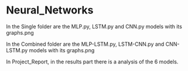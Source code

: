 # Neural_Networks
In the Single folder are the MLP.py, LSTM.py and CNN.py models with its graphs.png


In the Combined folder are the MLP-LSTM.py, LSTM-CNN.py and CNN-LSTM.py models with its graphs.png


In Project_Report, in the results part there is a analysis of the 6 models.
